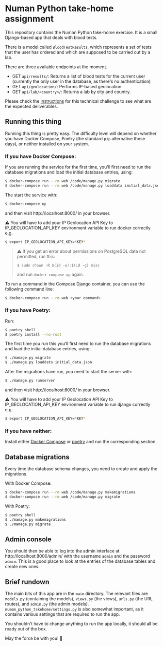 # Numan Python take-home assignment
This repository contains the Numan Python take-home exercise.
It is a small Django-based app that deals with blood tests.

There is a model called `BloodTestResults`, which represents a set of tests that the user
has ordered and which are supposed to be carried out by a lab.

There are three available endpoints at the moment.

- GET `api/results/`: Returns a list of blood tests for the current user (currently the only user in the database, as there's no authentication)
- GET `api/geolocation/`: Performs IP-based geolocation
- GET `api/lab/<country>/`: Returns a lab by city and country.

Please check the [instructions](/INSTRUCTIONS.md) for this technical challenge to see what are the expected deliverables.


## Running this thing
Running this thing is pretty easy. The difficulty level will depend on whether you have
Docker Compose, Poetry (the standard `pip` alternative these days), or neither installed
on your system.


### If you have Docker Compose:

If you are running the service for the first time, you'll first need to run the database migrations
and load the initial database entries, using:
```bash
$ docker-compose run --rm web /code/manage.py migrate
$ docker-compose run --rm web /code/manage.py loaddata initial_data.json
```

The start the service with:

```bash
$ docker-compose up
```

and then visit http://localhost:8000/ in your browser.

⚠️ You will have to add your IP Geolocation API Key to IP_GEOLOCATION_API_KEY environment variable to run docker correctly e.g.

```bash
$ export IP_GEOLOCATION_API_KEY=*KEY*
```

> ⚠️ If you get an error about permissions on PostgreSQL data not permitted, run this:
> ```
> $ sudo chown -R $(id -u):$(id -g) misc
> ```
> and run `docker-compose up` again.

To run a command in the Compose Django container, you can use the following command
line:

```bash
$ docker-compose run --rm web <your command>
```

### If you have Poetry:
Run:

```bash
$ poetry shell
$ poetry install --no-root
```

The first time you run this you'll first need to run the database migrations and load the initial
database entries, using:
```bash
$ ./manage.py migrate
$ ./manage.py loaddata initial_data.json
```

After the migrations have run, you need to start the server with:

```bash
$ ./manage.py runserver
```

and then visit http://localhost:8000/ in your browser.

⚠️ You will have to add your IP Geolocation API Key to IP_GEOLOCATION_API_KEY environment variable to run django correctly e.g.

```bash
$ export IP_GEOLOCATION_API_KEY=*KEY*
```


### If you have neither:
Install either [Docker Compose](https://docs.docker.com/compose/install/)
or [poetry](https://pypi.org/project/poetry/) and run the corresponding section.


## Database migrations
Every time the database schema changes, you need to create and apply the migrations.

With Docker Compose:

```bash
$ docker-compose run --rm web /code/manage.py makemigrations
$ docker-compose run --rm web /code/manage.py migrate
```

With Poetry:

```bash
$ poetry shell
$ ./manage.py makemigrations
$ ./manage.py migrate
```

## Admin console
You should then be able to log into the admin interface at http://localhost:8000/admin/
with the username `admin` and the password `admin`. This is a good place to look at the entries
of the database tables and create new ones.


## Brief rundown
The main bits of this app are in the `main` directory. The relevant files are
`models.py` (containing the models), `views.py` (the views), `urls.py` (the URL routes),
and `admin.py` (the admin models). `numan_python_takehome/settings.py` is also somewhat
important, as it contains various settings that are required to run the app.

You shouldn't have to change anything to run the app locally, it should all be ready out
of the box.

May the force be with you! 💪
